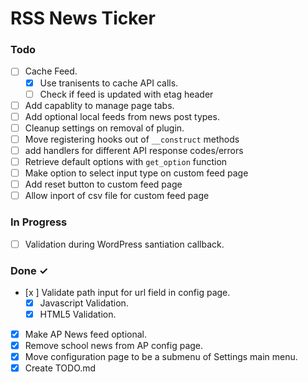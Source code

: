 # RSS News Ticker

### Todo

- [ ] Cache Feed.
  - [x] Use tranisents to cache API calls.
  - [ ] Check if feed is updated with etag header
- [ ] Add capablity to manage page tabs.
- [ ] Add optional local feeds from news post types.
- [ ] Cleanup settings on removal of plugin.
- [ ] Move registering hooks out of `__construct` methods
- [ ] add handlers for different API response codes/errors
- [ ] Retrieve default options with `get_option` function
- [ ] Make option to select input type on custom feed page
- [ ] Add reset button to custom feed page
- [ ] Allow inport of csv file for custom feed page

### In Progress

- [ ] Validation during WordPress santiation callback.

### Done ✓

- [x ] Validate path input for url field in config page.
  - [x] Javascript Validation.
  - [x] HTML5 Validation.
- [x] Make AP News feed optional.
- [x] Remove school news from AP config page.
- [x] Move configuration page to be a submenu of Settings main menu.
- [x] Create TODO.md

